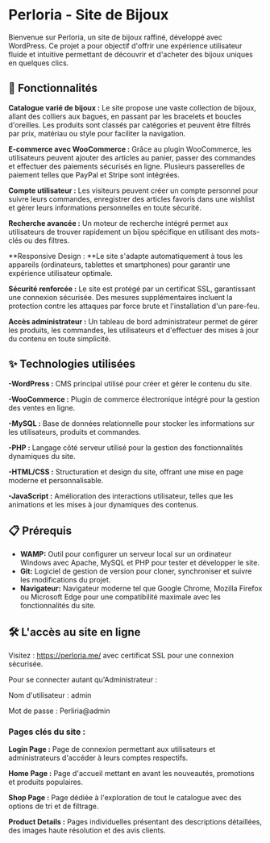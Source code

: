 # Perloria - Site de Bijoux
Bienvenue sur Perloria, un site de bijoux raffiné, développé avec WordPress. 
Ce projet a pour objectif d'offrir une expérience utilisateur fluide et intuitive permettant de découvrir et d'acheter des bijoux uniques en quelques clics.

## 🚀 Fonctionnalités
**Catalogue varié de bijoux :** Le site propose une vaste collection de bijoux, allant des colliers aux bagues, en passant par les bracelets et boucles d'oreilles. Les produits sont classés par catégories et peuvent être filtrés par prix, matériau ou style pour faciliter la navigation.

**E-commerce avec WooCommerce :** Grâce au plugin WooCommerce, les utilisateurs peuvent ajouter des articles au panier, passer des commandes et effectuer des paiements sécurisés en ligne. Plusieurs passerelles de paiement telles que PayPal et Stripe sont intégrées.

**Compte utilisateur :** Les visiteurs peuvent créer un compte personnel pour suivre leurs commandes, enregistrer des articles favoris dans une wishlist et gérer leurs informations personnelles en toute sécurité.

**Recherche avancée :** Un moteur de recherche intégré permet aux utilisateurs de trouver rapidement un bijou spécifique en utilisant des mots-clés ou des filtres.

**Responsive Design : **Le site s'adapte automatiquement à tous les appareils (ordinateurs, tablettes et smartphones) pour garantir une expérience utilisateur optimale.

**Sécurité renforcée :** Le site est protégé par un certificat SSL, garantissant une connexion sécurisée. Des mesures supplémentaires incluent la protection contre les attaques par force brute et l'installation d'un pare-feu.

**Accès administrateur :** Un tableau de bord administrateur permet de gérer les produits, les commandes, les utilisateurs et d'effectuer des mises à jour du contenu en toute simplicité.

## ✨ Technologies utilisées
**-WordPress :** CMS principal utilisé pour créer et gérer le contenu du site.

**-WooCommerce :** Plugin de commerce électronique intégré pour la gestion des ventes en ligne.

**-MySQL :** Base de données relationnelle pour stocker les informations sur les utilisateurs, produits et commandes.

**-PHP :** Langage côté serveur utilisé pour la gestion des fonctionnalités dynamiques du site.

**-HTML/CSS :** Structuration et design du site, offrant une mise en page moderne et personnalisable.

**-JavaScript :** Amélioration des interactions utilisateur, telles que les animations et les mises à jour dynamiques des contenus.

## 📋 Prérequis
- **WAMP:**  Outil pour configurer un serveur local sur un ordinateur Windows avec Apache, MySQL et PHP pour tester et développer le site.
- **Git:** Logiciel de gestion de version pour cloner, synchroniser et suivre les modifications du projet.
- **Navigateur:** Navigateur moderne tel que Google Chrome, Mozilla Firefox ou Microsoft Edge pour une compatibilité maximale avec les fonctionnalités du site.

## 🛠️ L'accès au site en ligne
Visitez : https://perloria.me/ avec certificat SSL pour une connexion sécurisée.

Pour se connecter autant qu'Administrateur :

Nom d'utilisateur : admin

Mot de passe : Perliria@admin



### Pages clés du site :
**Login Page :** Page de connexion permettant aux utilisateurs et administrateurs d'accéder à leurs comptes respectifs.

**Home Page :** Page d'accueil mettant en avant les nouveautés, promotions et produits populaires.

**Shop Page :** Page dédiée à l'exploration de tout le catalogue avec des options de tri et de filtrage.

**Product Details :** Pages individuelles présentant des descriptions détaillées, des images haute résolution et des avis clients.

